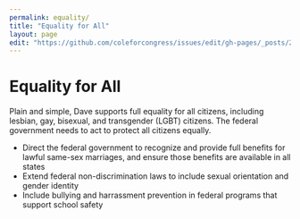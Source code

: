 ```yaml
---
permalink: equality/
title: "Equality for All"
layout: page
edit: "https://github.com/coleforcongress/issues/edit/gh-pages/_posts/2014-01-04-equality.md"
---
```


# Equality for All

Plain and simple, Dave supports full equality for all citizens, including lesbian, gay, bisexual, and transgender (LGBT) citizens. The federal government needs to act to protect all citizens equally.

- Direct the federal government to recognize and provide full benefits for lawful same-sex marriages, and ensure those benefits are available in all states
- Extend federal non-discrimination laws to include sexual orientation and gender identity
- Include bullying and harrassment prevention in federal programs that support school safety
